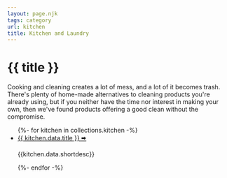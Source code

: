 ```yaml
---
layout: page.njk
tags: category
url: kitchen
title: Kitchen and Laundry
---
```



# {{ title }}
<p>Cooking and cleaning creates a lot of mess, and a lot of it becomes trash. There's plenty of home-made alternatives to cleaning products you're already using, but if you neither have the time nor interest in making your own, then we've found products offering a good clean without the compromise.</p>
<ul class="listings">
{%- for kitchen in collections.kitchen -%}
  <li><a href="{{ kitchen.data.url }}">{{ kitchen.data.title }}  🠮</a>
  	<p>{{kitchen.data.shortdesc}}</p></li>
{%- endfor -%}
</ul>
